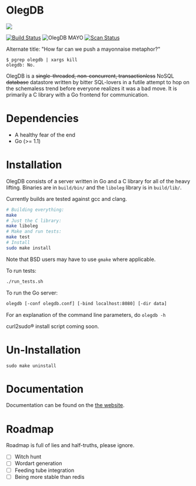 OlegDB
============

<img src="https://olegdb.org/static/img/olegdb_stars.png" />

[![Build Status](https://travis-ci.org/infoforcefeed/OlegDB.svg?branch=master)](https://travis-ci.org/infoforcefeed/OlegDB)
![OlegDB MAYO](http://b.repl.ca/v1/OlegDB-MAYO-brightgreen.png)
[![Scan Status](https://scan.coverity.com/projects/1414/badge.svg)](https://scan.coverity.com/projects/1414)

Alternate title: "How far can we push a mayonnaise metaphor?"

````
$ pgrep olegdb | xargs kill
olegdb: No.
````

OlegDB is a ~~single-threaded, non-concurrent, transactionless~~ NoSQL
~~database~~ datastore
written by bitter SQL-lovers in a futile attempt to hop on the schemaless trend
before everyone realizes it was a bad move. It is primarily a C library with a
Go frontend for communication.

Dependencies
============

* A healthy fear of the end
* Go (>= 1.1)

Installation
============

OlegDB consists of a server written in Go and a C library for all of the
heavy lifting. Binaries are in `build/bin/` and the `liboleg` library is in `build/lib/`.

Currently builds are tested against gcc and clang.

```bash
# Building everything:
make
# Just the C library:
make liboleg
# Make and run tests:
make test
# Install
sudo make install
```

Note that BSD users may have to use `gmake` where applicable.

To run tests:

```bash
./run_tests.sh
```

To run the Go server:

```bash
olegdb [-conf olegdb.conf] [-bind localhost:8080] [-dir data]
```
For an explanation of the command line parameters, do `olegdb -h`

curl2sudo&reg; install script coming soon.

Un-Installation
============

`sudo make uninstall`

Documentation
=============

Documentation can be found on the [the website](https://olegdb.org/documentation.html).

Roadmap
=======

Roadmap is full of lies and half-truths, please ignore.

- [ ] Witch hunt
- [ ] Wordart generation
- [ ] Feeding tube integration
- [ ] Being more stable than redis
